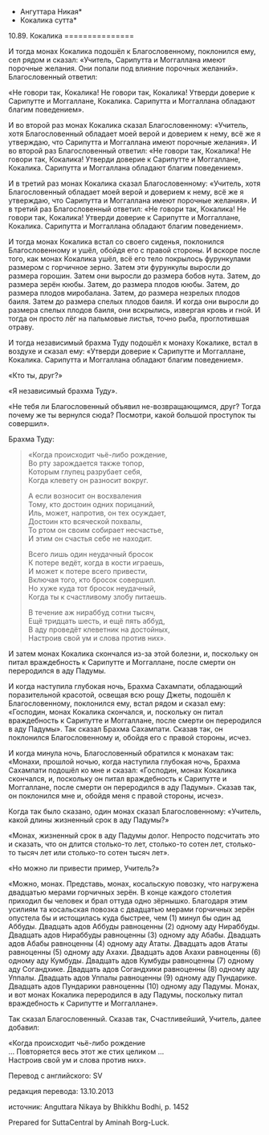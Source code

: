 * Ангуттара Никая*
* Кокалика сутта*

10\.89\. Кокалика
\=\=\=\=\=\=\=\=\=\=\=\=\=\=\=

И тогда монах Кокалика подошёл к Благословенному, поклонился ему, сел рядом и сказал: «Учитель, Сарипутта и Моггаллана имеют порочные желания\. Они попали под влияние порочных желаний»\. Благословенный ответил:

«Не говори так, Кокалика\! Не говори так, Кокалика\! Утверди доверие к Сарипутте и Моггаллане, Кокалика\. Сарипутта и Моггаллана обладают благим поведением»\.

И во второй раз монах Кокалика сказал Благословенному: «Учитель, хотя Благословенный обладает моей верой и доверием к нему, всё же я утверждаю, что Сарипутта и Моггаллана имеют порочные желания»\. И во второй раз Благословенный ответил: «Не говори так, Кокалика\! Не говори так, Кокалика\! Утверди доверие к Сарипутте и Моггаллане, Кокалика\. Сарипутта и Моггаллана обладают благим поведением»\.

И в третий раз монах Кокалика сказал Благословенному: «Учитель, хотя Благословенный обладает моей верой и доверием к нему, всё же я утверждаю, что Сарипутта и Моггаллана имеют порочные желания»\. И в третий раз Благословенный ответил: «Не говори так, Кокалика\! Не говори так, Кокалика\! Утверди доверие к Сарипутте и Моггаллане, Кокалика\. Сарипутта и Моггаллана обладают благим поведением»\.

И тогда монах Кокалика встал со своего сиденья, поклонился Благословенному и ушёл, обойдя его с правой стороны\. И вскоре после того, как монах Кокалика ушёл, всё его тело покрылось фурункулами размером с горчичное зерно\. Затем эти фурункулы выросли до размера горошин\. Затем они выросли до размера бобов нута\. Затем, до размера зерён ююбы\. Затем, до размера плодов ююбы\. Затем, до размера плодов миробалана\. Затем, до размера незрелых плодов баиля\. Затем до размера спелых плодов баиля\. И когда они выросли до размера спелых плодов баиля, они вскрылись, извергая кровь и гной\. И тогда он просто лёг на пальмовые листья, точно рыба, проглотившая отраву\.

И тогда независимый брахма Туду подошёл к монаху Кокалике, встал в воздухе и сказал ему: «Утверди доверие к Сарипутте и Моггаллане, Кокалика\. Сарипутта и Моггаллана обладают благим поведением»\.

«Кто ты, друг?»

«Я независимый брахма Туду»\.

«Не тебя ли Благословенный объявил не\-возвращающимся, друг? Тогда почему же ты вернулся сюда? Посмотри, какой большой проступок ты совершил»\.

Брахма Туду:

> «Когда происходит чьё\-либо рождение,  
> Во рту зарождается также топор,  
> Которым глупец разрубает себя,  
> Когда клевету он разносит вокруг\.  
>   
> А если возносит он восхваления  
> Тому, кто достоин одних порицаний,  
> Иль, может, напротив, он тех осуждает,  
> Достоин кто всяческой похвалы,  
> То ртом он своим собирает несчастье,  
> И этим он счастья себе не находит\.  
>   
> Всего лишь один неудачный бросок  
> К потере ведёт, когда в кости играешь,  
> И может к потере всего привести,  
> Включая того, кто бросок совершил\.  
> Но хуже куда тот бросок неудачный,  
> Когда ты к счастливому злобу питаешь\.  
>   
> В течение аж нираббуд сотни тысяч,  
> Ещё тридцать шесть, и ещё пять аббуд,  
> В аду проведёт клеветник на достойных,  
> Настроив свой ум и слова против них»\.

И затем монах Кокалика скончался из\-за этой болезни, и, поскольку он питал враждебность к Сарипутте и Моггаллане, после смерти он переродился в аду Падумы\.

И когда наступила глубокая ночь, Брахма Сахампати, обладающий поразительной красотой, освещая всю рощу Джеты, подошёл к Благословенному, поклонился ему, встал рядом и сказал ему: «Господин, монах Кокалика скончался, и, поскольку он питал враждебность к Сарипутте и Моггаллане, после смерти он переродился в аду Падумы»\. Так сказал Брахма Сахампати\. Сказав так, он поклонился Благословенному и, обойдя его с правой стороны, исчез\.

И когда минула ночь, Благословенный обратился к монахам так: «Монахи, прошлой ночью, когда наступила глубокая ночь, Брахма Сахампати подошёл ко мне и сказал: «Господин, монах Кокалика скончался, и, поскольку он питал враждебность к Сарипутте и Моггаллане, после смерти он переродился в аду Падумы»\. Сказав так, он поклонился мне и, обойдя меня с правой стороны, исчез»\.

Когда так было сказано, один монах сказал Благословенному: «Учитель, какой длины жизненный срок в аду Падумы?»

«Монах, жизненный срок в аду Падумы долог\. Непросто подсчитать это и сказать, что он длится столько\-то лет, столько\-то сотен лет, столько\-то тысяч лет или столько\-то сотен тысяч лет»\.

«Но можно ли привести пример, Учитель?»

«Можно, монах\. Представь, монах, косальскую повозку, что нагружена двадцатью мерами горчичных зерён\. В конце каждого столетия приходил бы человек и брал оттуда одно зёрнышко\. Благодаря этим усилиям та косальская повозка с двадцатью мерами горчичных зерён опустела бы и истощилась куда быстрее, чем \(1\) минул бы один ад Аббуды\. Двадцать адов Аббуды равноценны \(2\) одному аду Нираббуды\. Двадцать адов Нираббуды равноценны \(3\) одному аду Абабы\. Двадцать адов Абабы равноценны \(4\) одному аду Ататы\. Двадцать адов Ататы равноценны \(5\) одному аду Ахахи\. Двадцать адов Ахахи равноценны \(6\) одному аду Кумбуды\. Двадцать адов Кумбуды равноценны \(7\) одному аду Согандхике\. Двадцать адов Согандхики равноценны \(8\) одному аду Уппалы\. Двадцать адов Уппалы равноценны \(9\) одному аду Пундарике\. Двадцать адов Пундарики равноценны \(10\) одному аду Падумы\. Монах, и вот монах Кокалика переродился в аду Падумы, поскольку питал враждебность к Сарипутте и Моггаллане»\.

Так сказал Благословенный\. Сказав так, Счастливейший, Учитель, далее добавил:

«Когда происходит чьё\-либо рождение  
… Повторяется весь этот же стих целиком …  
Настроив свой ум и слова против них»\.

Перевод с английского: SV

редакция перевода: 13\.10\.2013

источник: Anguttara Nikaya by Bhikkhu Bodhi, p\. 1452

Prepared for SuttaCentral by Aminah Borg\-Luck\.